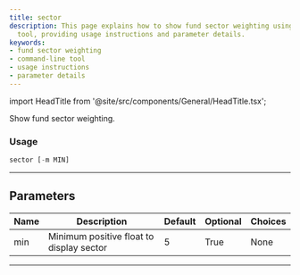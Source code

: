 ```yaml
---
title: sector
description: This page explains how to show fund sector weighting using a command-line
  tool, providing usage instructions and parameter details.
keywords:
- fund sector weighting
- command-line tool
- usage instructions
- parameter details
---
```


import HeadTitle from '@site/src/components/General/HeadTitle.tsx';

<HeadTitle title="sector - Funds - Reference | OpenBB Terminal Docs" />

Show fund sector weighting.

### Usage

```python
sector [-m MIN]
```

---

## Parameters

| Name | Description | Default | Optional | Choices |
| ---- | ----------- | ------- | -------- | ------- |
| min | Minimum positive float to display sector | 5 | True | None |

---
